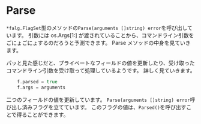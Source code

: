 # Parse

`*falg.FlagSet`型のメソッドの`Parse(arguments []string) error`を呼び出しています。
引数には os.Args[1:] が渡されていることから、コマンドライン引数をごにょごにょするのだろうと予測できます。
Parse メソッドの中身を見ていきます。

パッと見た感じだと、プライベートなフィールドの値を更新したり、受け取ったコマンドライン引数を受け取って処理しているようです。
詳しく見ていきます。

```go
	f.parsed = true
	f.args = arguments
```

二つのフィールドの値を更新しています。
`Parse(arguments []string) error`呼び出し済みフラグを立てています。
このフラグの値は、`Parsed()`を呼び出すことで得ることができます。

